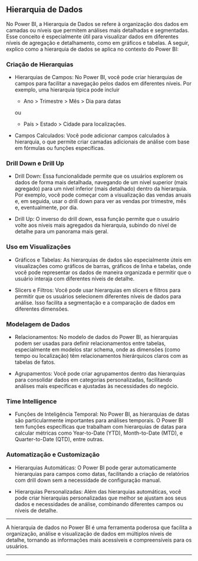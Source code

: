 
## Hierarquia de Dados

No Power BI, a Hierarquia de Dados se refere à organização dos dados em camadas ou níveis que permitem análises mais detalhadas e segmentadas. Esse conceito é especialmente útil para visualizar dados em diferentes níveis de agregação e detalhamento, como em gráficos e tabelas. A seguir, explico como a hierarquia de dados se aplica no contexto do Power BI:

### Criação de Hierarquias

- Hierarquias de Campos: No Power BI, você pode criar hierarquias de campos para facilitar a navegação pelos dados em diferentes níveis. Por exemplo, uma hierarquia típica pode incluir 
    - Ano > Trimestre > Mês > Dia para datas
    
    ou 
    
    - País > Estado > Cidade para localizações.
    
- Campos Calculados: Você pode adicionar campos calculados à hierarquia, o que permite criar camadas adicionais de análise com base em fórmulas ou funções específicas.

### Drill Down e Drill Up

- Drill Down: Essa funcionalidade permite que os usuários explorem os dados de forma mais detalhada, navegando de um nível superior (mais agregado) para um nível inferior (mais detalhado) dentro da hierarquia. Por exemplo, você pode começar com a visualização das vendas anuais e, em seguida, usar o drill down para ver as vendas por trimestre, mês e, eventualmente, por dia.
    
- Drill Up: O inverso do drill down, essa função permite que o usuário volte aos níveis mais agregados da hierarquia, subindo do nível de detalhe para um panorama mais geral.

### Uso em Visualizações

- Gráficos e Tabelas: As hierarquias de dados são especialmente úteis em visualizações como gráficos de barras, gráficos de linha e tabelas, onde você pode representar os dados de maneira organizada e permitir que o usuário interaja com diferentes níveis de detalhe.
    
- Slicers e Filtros: Você pode usar hierarquias em slicers e filtros para permitir que os usuários selecionem diferentes níveis de dados para análise. Isso facilita a segmentação e a comparação de dados em diferentes dimensões.

### Modelagem de Dados

- Relacionamentos: No modelo de dados do Power BI, as hierarquias podem ser usadas para definir relacionamentos entre tabelas, especialmente em modelos star schema, onde as dimensões (como tempo ou localização) têm relacionamentos hierárquicos claros com as tabelas de fatos.

- Agrupamentos: Você pode criar agrupamentos dentro das hierarquias para consolidar dados em categorias personalizadas, facilitando análises mais específicas e ajustadas às necessidades do negócio.

### Time Intelligence

- Funções de Inteligência Temporal: No Power BI, as hierarquias de datas são particularmente importantes para análises temporais. O Power BI tem funções específicas que trabalham com hierarquias de datas para calcular métricas como Year-to-Date (YTD), Month-to-Date (MTD), e Quarter-to-Date (QTD), entre outras.

### Automatização e Customização

- Hierarquias Automáticas: O Power BI pode gerar automaticamente hierarquias para campos como datas, facilitando a criação de relatórios com drill down sem a necessidade de configuração manual.
    
- Hierarquias Personalizadas: Além das hierarquias automáticas, você pode criar hierarquias personalizadas que melhor se ajustam aos seus dados e necessidades de análise, combinando diferentes campos ou níveis de detalhe.

---

A hierarquia de dados no Power BI é uma ferramenta poderosa que facilita a organização, análise e visualização de dados em múltiplos níveis de detalhe, tornando as informações mais acessíveis e compreensíveis para os usuários.

---